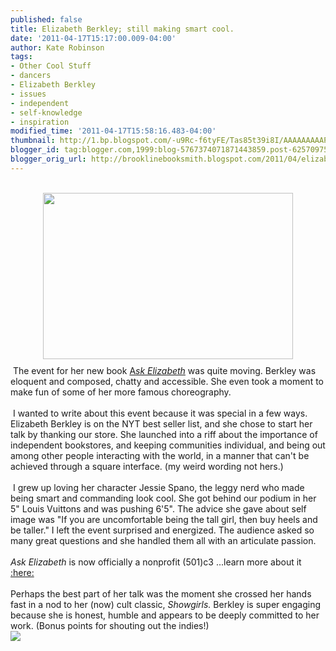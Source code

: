 ```yaml
---
published: false
title: Elizabeth Berkley; still making smart cool.
date: '2011-04-17T15:17:00.009-04:00'
author: Kate Robinson
tags:
- Other Cool Stuff
- dancers
- Elizabeth Berkley
- issues
- independent
- self-knowledge
- inspiration
modified_time: '2011-04-17T15:58:16.483-04:00'
thumbnail: http://1.bp.blogspot.com/-u9Rc-f6tyFE/Tas85t39i8I/AAAAAAAAAPg/YZ5RjE7SpBg/s72-c/1111111111111111.jpg
blogger_id: tag:blogger.com,1999:blog-5767374071871443859.post-6257097578465359325
blogger_orig_url: http://brooklinebooksmith.blogspot.com/2011/04/elizabeth-berkley-still-making-smart.html
---
```


<div style="text-align: center;"><br /></div><a href="http://1.bp.blogspot.com/-u9Rc-f6tyFE/Tas85t39i8I/AAAAAAAAAPg/YZ5RjE7SpBg/s1600/1111111111111111.jpg" onblur="try {parent.deselectBloggerImageGracefully();} catch(e) {}"><img style="display:block; margin:0px auto 10px; text-align:center;cursor:pointer; cursor:hand;width: 400px; height: 266px;" src="http://1.bp.blogspot.com/-u9Rc-f6tyFE/Tas85t39i8I/AAAAAAAAAPg/YZ5RjE7SpBg/s400/1111111111111111.jpg" border="0" alt="" id="BLOGGER_PHOTO_ID_5596633924202499010" /></a><span class="Apple-tab-span" style="white-space:pre"> </span>The event for her new book <a href="http://www.brooklinebooksmith-shop.com/search/apachesolr_search/ask%20elizabeth">A</a><i><a href="http://www.brooklinebooksmith-shop.com/search/apachesolr_search/ask%20elizabeth">sk Elizabeth</a> </i>was quite moving. Berkley was eloquent and composed, chatty and accessible. She even took a moment to make fun of some of her more famous choreography. <div><br /></div><div><span class="Apple-tab-span" style="white-space:pre"> </span>I wanted to write about this event because it was special in a few ways. Elizabeth Berkley is on the NYT best seller list, and she chose to start her talk by thanking our store. She launched into a riff about the importance of independent bookstores, and keeping communities individual, and being out among other people interacting with the world, in a manner that can't be achieved through a square interface. (my weird wording not hers.)</div><div><br /></div><div><span class="Apple-tab-span" style="white-space:pre"> </span>I grew up loving her character Jessie Spano, the leggy nerd who made being smart and commanding look cool. She got behind our podium in her 5" Louis Vuittons and was pushing 6'5". The advice she gave about self image was "If you are uncomfortable being the tall girl, then buy heels and be taller." I left the event surprised and energized. The audience asked so many great questions and she handled them all with an articulate passion.</div><div><br /></div><div><i>Ask Elizabeth</i> is now officially a nonprofit (501)c3 ...learn more about it <a href="http://ask-elizabeth.com/flash.php">:here:</a></div><div><br /></div><div>Perhaps the best part of her talk was the moment she crossed her hands fast in a nod to her (now) cult classic, <i>Showgirls. </i>Berkley is super engaging because she is honest, humble and appears to be deeply committed to her work. (Bonus points for shouting out the indies!)</div><div>                                                                                                    <img src="http://1.bp.blogspot.com/-_0aY8uiyVdU/TatE-TJij0I/AAAAAAAAAP4/GwOVpT6eOYc/s400/elizabethberkley-then3.jpg" /></div><div><br /></div>